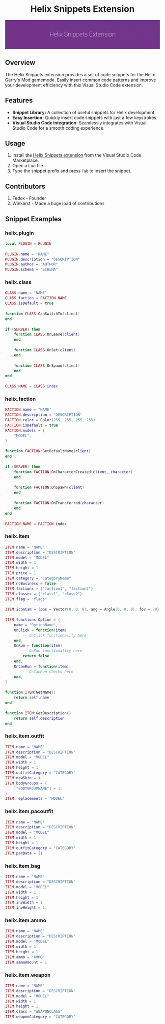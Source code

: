 <h1 align="center">Helix Snippets Extension</h1>

<p align="center">
  <img src="/images/new-helix-logo.gif?raw=true" alt="Helix Snippets Logo">
</p>

## Overview

The Helix Snippets extension provides a set of code snippets for the Helix Garry's Mod gamemode. Easily insert common code patterns and improve your development efficiency with this Visual Studio Code extension.

## Features

- **Snippet Library:** A collection of useful snippets for Helix development.
- **Easy Insertion:** Quickly insert code snippets with just a few keystrokes.
- **Visual Studio Code Integration:** Seamlessly integrates with Visual Studio Code for a smooth coding experience.

## Usage

1. Install the [Helix Snippets extension](https://marketplace.visualstudio.com/items?itemName=Fedox.helix-snippets) from the Visual Studio Code Marketplace.
2. Open a Lua file.
3. Type the snippet prefix and press `Tab` to insert the snippet.

## Contributors

1. Fedox - Founder
2. Winkarst - Made a huge load of contributions

## Snippet Examples

### helix.plugin

```lua
local PLUGIN = PLUGIN

PLUGIN.name = "NAME"
PLUGIN.description = "DESCRIPTION"
PLUGIN.author = "AUTHOR"
PLUGIN.schema = "SCHEMA"
```

### helix.class

```lua
CLASS.name = "NAME"
CLASS.faction = FACTION_NAME
CLASS.isDefault = true

function CLASS:CanSwitchTo(client)
end

if (SERVER) then
    function CLASS:OnLeave(client)
    end

    function CLASS:OnSet(client)
    end

    function CLASS:OnSpawn(client)
    end
end

CLASS_NAME = CLASS.index
```

### helix.faction

```lua
FACTION.name = "NAME"
FACTION.description = "DESCRIPTION"
FACTION.color = Color(255, 255, 255, 255)
FACTION.isDefault = true
FACTION.models = {
	"MODEL",
}

function FACTION:GetDefaultName(client)
end

if (SERVER) then
    function FACTION:OnCharacterCreated(client, character)
    end

    function FACTION:OnSpawn(client)
    end

    function FACTION:OnTransferred(character)
    end
end

FACTION_NAME = FACTION.index
```

### helix.item

```lua
ITEM.name = "NAME"
ITEM.description = "DESCRIPTION"
ITEM.model = "MODEL"
ITEM.width = 1
ITEM.height = 1
ITEM.price = 1
ITEM.category = "CategoryName"
ITEM.noBusiness = false
ITEM.factions = {"faction1", "faction2"}
ITEM.classes = {"class1", "class2"}
ITEM.flag = "flags"

ITEM.iconCam = {pos = Vector(0, 0, 0), ang = Angle(0, 0, 0), fov = 70}

ITEM.functions.Option = {
    name = "OptionName",
    OnClick = function(item)
        -- OnClick functionality here
    end,
    OnRun = function(item)
        -- OnRun functionality here
        return false
    end,
    OnCanRun = function(item)
        -- OnCanRun checks here
    end,
}

function ITEM:GetName()
    return self.name
end

function ITEM:GetDescription()
    return self.description
end
```

### helix.item.outfit

```lua
ITEM.name = "NAME"
ITEM.description = "DESCRIPTION"
ITEM.model = "MODEL"
ITEM.width = 1
ITEM.height = 1
ITEM.outfitCategory = "CATEGORY"
ITEM.newSkin = 1
ITEM.bodyGroups = {
    ["BODYGROUPNAME"] = 1,
}
ITEM.replacements = "MODEL"
```

### helix.item.pacoutfit

```lua
ITEM.name = "NAME"
ITEM.description = "DESCRIPTION"
ITEM.model = "MODEL"
ITEM.width = 1
ITEM.height = 1
ITEM.outfitCategory = "CATEGORY"
ITEM.pacData = {}
```

### helix.item.bag

```lua
ITEM.name = "NAME"
ITEM.description = "DESCRIPTION"
ITEM.model = "MODEL"
ITEM.width = 1
ITEM.height = 1
ITEM.invWidth = 1
ITEM.invHeight = 1
```

### helix.item.ammo

```lua
ITEM.name = "NAME"
ITEM.description = "DESCRIPTION"
ITEM.model = "MODEL"
ITEM.width = 1
ITEM.height = 1
ITEM.ammo = "AMMO"
ITEM.ammoAmount = 1
```

### helix.item.weapon

```lua
ITEM.name = "NAME"
ITEM.description = "DESCRIPTION"
ITEM.model = "MODEL"
ITEM.width = 1
ITEM.height = 1
ITEM.class = "WEAPONCLASS"
ITEM.weaponCategory = "CATEGORY"
```
